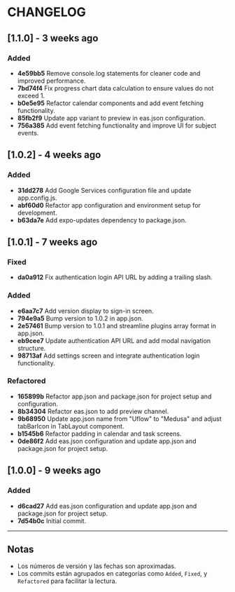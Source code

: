 # CHANGELOG

## [1.1.0] - 3 weeks ago

### Added

- **4e59bb5** Remove console.log statements for cleaner code and improved performance.
- **7bd74f4** Fix progress chart data calculation to ensure values do not exceed 1.
- **b0e5e95** Refactor calendar components and add event fetching functionality.
- **85fb2f9** Update app variant to preview in eas.json configuration.
- **756a385** Add event fetching functionality and improve UI for subject events.

## [1.0.2] - 4 weeks ago

### Added

- **31dd278** Add Google Services configuration file and update app.config.js.
- **abf60d0** Refactor app configuration and environment setup for development.
- **b63da7e** Add expo-updates dependency to package.json.

## [1.0.1] - 7 weeks ago

### Fixed

- **da0a912** Fix authentication login API URL by adding a trailing slash.

### Added

- **e6aa7c7** Add version display to sign-in screen.
- **794e9a5** Bump version to 1.0.2 in app.json.
- **2e57461** Bump version to 1.0.1 and streamline plugins array format in app.json.
- **eb9cee7** Update authentication API URL and add modal navigation structure.
- **98713af** Add settings screen and integrate authentication login functionality.

### Refactored

- **165899b** Refactor app.json and package.json for project setup and configuration.
- **8b34304** Refactor eas.json to add preview channel.
- **9b68950** Update app.json name from "Uflow" to "Medusa" and adjust tabBarIcon in TabLayout component.
- **b1545b6** Refactor padding in calendar and task screens.
- **0de86f2** Add eas.json configuration and update app.json and package.json for project setup.

## [1.0.0] - 9 weeks ago

### Added

- **d6cad27** Add eas.json configuration and update app.json and package.json for project setup.
- **7d54b0c** Initial commit.

---

## Notas

- Los números de versión y las fechas son aproximadas.
- Los commits están agrupados en categorías como `Added`, `Fixed`, y `Refactored` para facilitar la lectura.
